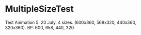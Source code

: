 # MultipleSizeTest
Test Animation 5. 20 July. 4 sizes. (600x360, 568x320, 440x360, 320x360). BP: 600, 658, 440, 320.
